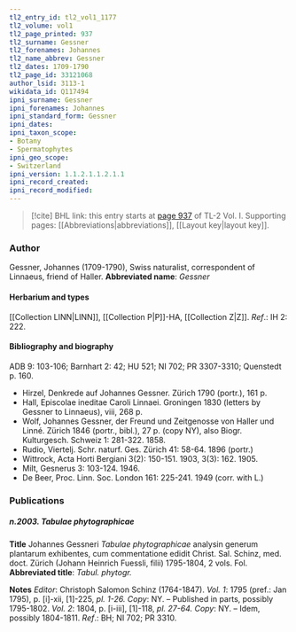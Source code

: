 ```yaml
---
tl2_entry_id: tl2_vol1_1177
tl2_volume: vol1
tl2_page_printed: 937
tl2_surname: Gessner
tl2_forenames: Johannes
tl2_name_abbrev: Gessner
tl2_dates: 1709-1790
tl2_page_id: 33121068
author_lsid: 3113-1
wikidata_id: Q117494
ipni_surname: Gessner
ipni_forenames: Johannes
ipni_standard_form: Gessner
ipni_dates: 
ipni_taxon_scope: 
- Botany
- Spermatophytes
ipni_geo_scope: 
- Switzerland
ipni_version: 1.1.2.1.1.2.1.1
ipni_record_created: 
ipni_record_modified:
---
```



> [!cite] BHL link: this entry starts at [page 937](https://www.biodiversitylibrary.org/page/33121068) of TL-2 Vol. I.
> Supporting pages: [[Abbreviations|abbreviations]], [[Layout key|layout key]].

### Author

Gessner, Johannes (1709-1790), Swiss naturalist, correspondent of Linnaeus, friend of Haller. 
**Abbreviated name**: *Gessner*

#### Herbarium and types

[[Collection LINN|LINN]], [[Collection P|P]]-HA, [[Collection Z|Z]].
*Ref*.: IH 2: 222.

#### Bibliography and biography

ADB 9: 103-106; Barnhart 2: 42; HU 521; NI 702; PR 3307-3310; Quenstedt p. 160.
- Hirzel, Denkrede auf Johannes Gessner. Zürich 1790 (portr.), 161 p.
- Hall, Episcolae ineditae Caroli Linnaei. Groningen 1830 (letters by Gessner to Linnaeus), viii, 268 p.
- Wolf, Johannes Gessner, der Freund und Zeitgenosse von Haller und Linné. Zürich 1846 (portr., bibl.), 27 p. (copy NY), also Biogr. Kulturgesch. Schweiz 1: 281-322. 1858.
- Rudio, Viertelj. Schr. naturf. Ges. Zürich 41: 58-64. 1896 (portr.)
- Wittrock, Acta Horti Bergiani 3(2): 150-151. 1903, 3(3): 162. 1905.
- Milt, Gesnerus 3: 103-124. 1946.
- De Beer, Proc. Linn. Soc. London 161: 225-241. 1949 (corr. with L.)

### Publications

##### n.2003. Tabulae phytographicae

**Title**
Johannes Gessneri *Tabulae phytographicae* analysin generum plantarum exhibentes, cum commentatione edidit Christ. Sal. Schinz, med. doct. Zürich (Johann Heinrich Fuessli, filii) 1795-1804, 2 vols. Fol.
**Abbreviated title**: *Tabul. phytogr.*

**Notes**
*Editor*: Christoph Salomon Schinz (1764-1847).
*Vol. 1*: 1795 (pref.: Jan 1795), p. \[i\]-xii, \[1\]-225, *pl. 1-26. Copy*: NY. – Published in parts, possibly 1795-1802.
*Vol. 2*: 1804, p. \[i-iii\], \[1\]-118, *pl. 27-64. Copy*: NY. – Idem, possibly 1804-1811.
*Ref*.: BH; NI 702; PR 3310.

